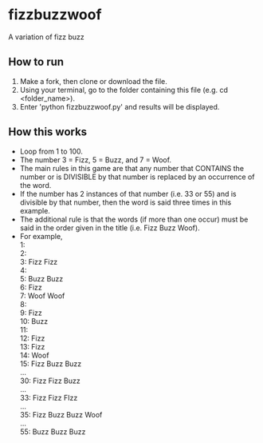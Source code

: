 # fizzbuzzwoof
A variation of fizz buzz

## How to run
1. Make a fork, then clone or download the file.
2. Using your terminal, go to the folder containing this file (e.g. cd <folder_name>).
3. Enter 'python fizzbuzzwoof.py' and results will be displayed.

## How this works
- Loop from 1 to 100.
- The number 3 = Fizz, 5 = Buzz, and 7 = Woof.
- The main rules in this game are that any number that CONTAINS the number or is DIVISIBLE by that number is replaced by an occurrence of the word.
- If the number has 2 instances of that number (i.e. 33 or 55) and is divisible by that number, then the word is said three times in this example.
- The additional rule is that the words (if more than one occur) must be said in the order given in the title (i.e. Fizz Buzz Woof). 
- For example,
<br/>1:
<br/>2: 
<br/>3: Fizz Fizz
<br/>4:
<br/>5: Buzz Buzz
<br/>6: Fizz
<br/>7: Woof Woof
<br/>8: 
<br/>9: Fizz
<br/>10: Buzz
<br/>11:
<br/>12: Fizz
<br/>13: Fizz
<br/>14: Woof
<br/>15: Fizz Buzz Buzz
<br/>...
<br/>30: Fizz Fizz Buzz
<br/>...
<br/>33: Fizz Fizz FIzz
<br/>...
<br/>35: Fizz Buzz Buzz Woof
<br/>...
<br/>55: Buzz Buzz Buzz
